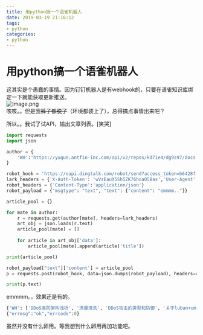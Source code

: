 ```yaml
---
title: 用python搞一个语雀机器人
date: 2019-03-19 21:16:12
tags:
- python
categories: 
- python
---
```


# 用python搞一个语雀机器人

这其实是个愚蠢的事情。因为钉钉机器人是有webhook的，只要在语雀知识库绑定一下就能获取更新推送。<br />![image.png](\uploads\lark.jpg)<br />咳咳。。但是我~~裤子都脱了~~（环境都装上了），总得搞点事情出来吧？

所以。。我试了试API，输出文章列表。[笑哭]

```python
import requests
import json

author = {
    'WH':'https://yuque.antfin-inc.com/api/v2/repos/kd71e4/dg9s97/docs',
}

robot_hook = 'https://oapi.dingtalk.com/robot/send?access_token=b6428f'
lark_headers = {'X-Auth-Token': 'wVzEauX5Sh5ZK76hoaO58as','User-Agent': 'Mozilla/5.0 (X11; Linux x86_64) AppleWebKit/537.11 (KHTML, like Gecko) Chrome/23.0.1271.64 Safari/537.11'}
robot_headers = {'Content-Type':'application/json'}
robot_payload = {"msgtype": "text", "text": {"content": "emmmm.."}}

article_pool = {}

for mate in author:
    r = requests.get(author[mate], headers=lark_headers)
    art_obj = json.loads(r.text)
    article_pool[mate] = []
    
    for article in art_obj['data']:
        article_pool[mate].append(article['title'])

print(article_pool)

robot_payload["text"]['content'] = article_pool
p = requests.post(robot_hook, data=json.dumps(robot_payload), headers=robot_headers)

print(p.text)

```

emmmm。。效果还是有的。

```python
{'WH': ['DDoS高防架构浅析', '流量清洗', 'DDoS攻击的类型和防御', '关于luban+umi框架融合的思考']}
{"errmsg":"ok","errcode":0}
```

虽然并没有什么卵用。等我想到什么卵用再加功能吧。